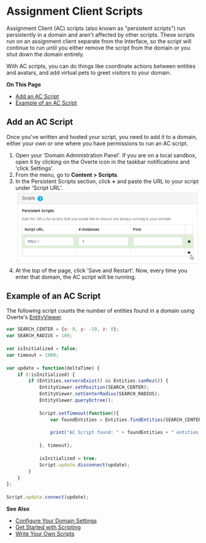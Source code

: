 # Assignment Client Scripts

Assignment Client (AC) scripts (also known as "persistent scripts") run persistently in a domain and aren't affected by other scripts. These scripts run on an assignment client separate from the Interface, so the script will continue to run until you either remove the script from the domain or you shut down the domain entirely.

With AC scripts, you can do things like coordinate actions between entities and avatars, and add virtual pets to greet visitors to your domain.

**On This Page**
* [Add an AC Script](#add-an-ac-script)
* [Example of an AC Script](#example-of-an-ac-script)

## Add an AC Script
Once you've written and hosted your script, you need to add it to a domain, either your own or one where you have permissions to run an AC script.

1. Open your 'Domain Administration Panel'. If you are on a local sandbox, open it by clicking on the Overte icon in the taskbar notifications and 'click Settings'.
2. From the menu, go to **Content > Scripts**.
3. In the Persistent Scripts section, click **+** and paste the URL to your script under 'Script URL'. 
![](_images/ac-script.png)
4. At the top of the page, click 'Save and Restart'. Now, every time you enter that domain, the AC script will be running.

## Example of an AC Script

The following script counts the number of entities found in a domain using Overte's [EntityViewer](https://apidocs.overte.org/EntityViewer.html).

```javascript
var SEARCH_CENTER = {x: 0, y: -10, z: 0};
var SEARCH_RADIUS = 100;

var isInitialized = false;
var timeout = 1000;

var update = function(deltaTime) {
    if (!isInitialized) {
        if (Entities.serversExist() && Entities.canRez()) {
            EntityViewer.setPosition(SEARCH_CENTER);
            EntityViewer.setCenterRadius(SEARCH_RADIUS);
            EntityViewer.queryOctree();

            Script.setTimeout(function(){
                var foundEntities = Entities.findEntities(SEARCH_CENTER, SEARCH_RADIUS).length;

                print("AC Script found: " + foundEntities + " entities within " + SEARCH_RADIUS + "m of " + JSON.stringify(SEARCH_CENTER));
    
            }, timeout);
         
            isInitialized = true;
            Script.update.disconnect(update);
        }
    }
};

Script.update.connect(update);
```

**See Also**

+ [Configure Your Domain Settings](../host/configure-settings)
+ [Get Started with Scripting](get-started-with-scripting)
+ [Write Your Own Scripts](write-scripts)

